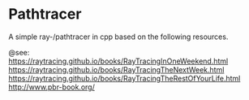 # Pathtracer

A simple ray-/pathtracer in cpp based on the following resources. 

@see:<br>
https://raytracing.github.io/books/RayTracingInOneWeekend.html<br>
https://raytracing.github.io/books/RayTracingTheNextWeek.html<br>
https://raytracing.github.io/books/RayTracingTheRestOfYourLife.html<br>
http://www.pbr-book.org/<br>
